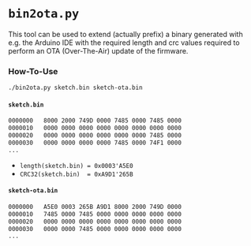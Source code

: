 `bin2ota.py`
============
This tool can be used to extend (actually prefix) a binary generated with e.g. the Arduino IDE with the required length and crc values required to perform an OTA (Over-The-Air) update of the firmware.

### How-To-Use
```bash
./bin2ota.py sketch.bin sketch-ota.bin
```
#### `sketch.bin`
```bash
0000000   8000 2000 749D 0000 7485 0000 7485 0000
0000010   0000 0000 0000 0000 0000 0000 0000 0000
0000020   0000 0000 0000 0000 0000 0000 7485 0000
0000030   0000 0000 0000 0000 7485 0000 74F1 0000
...
```
* `length(sketch.bin) = 0x0003'A5E0`
* `CRC32(sketch.bin)  = 0xA9D1'265B`

#### `sketch-ota.bin`
```bash
0000000   A5E0 0003 265B A9D1 8000 2000 749D 0000
0000010   7485 0000 7485 0000 0000 0000 0000 0000
0000020   0000 0000 0000 0000 0000 0000 0000 0000
0000030   0000 0000 7485 0000 0000 0000 0000 0000
...

